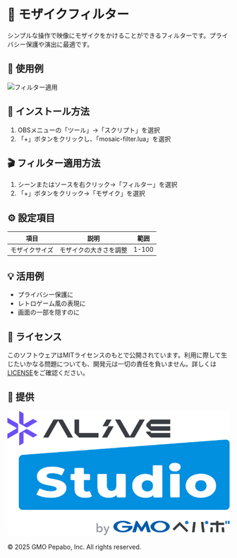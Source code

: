 # 🎨 モザイクフィルター

シンプルな操作で映像にモザイクをかけることができるフィルターです。プライバシー保護や演出に最適です。

## 🎥 使用例

![フィルター適用](./screenshot.png)

## 🔧 インストール方法

1. OBSメニューの「ツール」→「スクリプト」を選択
2. 「+」ボタンをクリックし、「mosaic-filter.lua」を選択

## 🎬 フィルター適用方法

1. シーンまたはソースを右クリック→「フィルター」を選択
2. 「+」ボタンをクリック→「モザイク」を選択

## ⚙️ 設定項目

| 項目           | 説明                   | 範囲  |
| -------------- | ---------------------- | ----- |
| モザイクサイズ | モザイクの大きさを調整 | 1-100 |

## 💡 活用例

- プライバシー保護に
- レトロゲーム風の表現に
- 画面の一部を隠すのに

## 📝 ライセンス

このソフトウェアはMITライセンスのもとで公開されています。利用に際して生じたいかなる問題についても、開発元は一切の責任を負いません。詳しくは[LICENSE](../../LICENSE)をご確認ください。

## 🎯 提供

[![Alive Studio](../../assets/alive-studio-logo.png)](https://alive-project.com/studio)

© 2025 GMO Pepabo, Inc. All rights reserved.